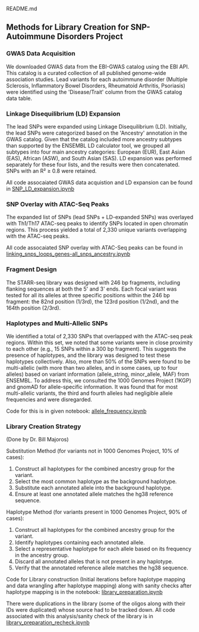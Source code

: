 README.md

## Methods for Library Creation for SNP-Autoimmune Disorders Project

### GWAS Data Acquisition
We downloaded GWAS data from the EBI-GWAS catalog using the EBI API. This catalog is a curated collection of all published genome-wide association studies. Lead variants for each autoimmune disorder (Multiple Sclerosis, Inflammatory Bowel Disorders, Rheumatoid Arthritis, Psoriasis) were identified using the 'Disease/Trait' column from the GWAS catalog data table. 

### Linkage Disequilibrium (LD) Expansion
The lead SNPs were expanded using Linkage Disequilibrium (LD). Initially, the lead SNPs were categorized based on the 'Ancestry' annotation in the GWAS catalog. Given that the catalog included more ancestry subtypes than supported by the ENSEMBL LD calculator tool, we grouped all subtypes into four main ancestry categories: European (EUR), East Asian (EAS), African (ASW), and South Asian (SAS). LD expansion was performed separately for these four lists, and the results were then concatenated. SNPs with an R² ≥ 0.8 were retained. 

All code assocaiated GWAS data acquistion and LD expansion can be found in [SNP_LD_expansion.ipynb](SNP_LD_expansion.ipynb)

### SNP Overlay with ATAC-Seq Peaks
The expanded list of SNPs (lead SNPs + LD-expanded SNPs) was overlayed with Th1/Th17 ATAC-seq peaks to identify SNPs located in open chromatin regions. This process yielded a total of 2,330 unique variants overlapping with the ATAC-seq peaks. 

All code assocaiated SNP overlay with ATAC-Seq peaks can be found in [linking_snps_loops_genes-all_snps_ancestry.ipynb](linking_snps_loops_genes-all_snps_ancestry.ipynb)

### Fragment Design
The STARR-seq library was designed with 246 bp fragments, including flanking sequences at both the 5' and 3' ends. Each focal variant was tested for all its alleles at three specific positions within the 246 bp fragment: the 82nd position (1/3rd), the 123rd position (1/2nd), and the 164th position (2/3rd).

### Haplotypes and Multi-Allelic SNPs
We identified a total of 2,330 SNPs that overlapped with the ATAC-seq peak regions. Within this set, we noted that some variants were in close proximity to each other (e.g., 15 SNPs within a 300 bp fragment). This suggests the presence of haplotypes, and the library was designed to test these haplotypes collectively. Also, more than 50% of the SNPs were found to be multi-allelic (with more than two alleles, and in some cases, up to four alleles) based on variant information (allele_string, minor_allele, MAF) from ENSEMBL. To address this, we consulted the 1000 Genomes Project (1KGP) and gnomAD for allele-specific information. It was found that for most multi-allelic variants, the third and fourth alleles had negligible allele frequencies and were disregarded.

Code for this is in given notebook: [allele_frequency.ipynb](allele_frequency.ipynb)

### Library Creation Strategy
(Done by Dr. Bill Majoros)

Substitution Method (for variants not in 1000 Genomes Project, 10% of cases):
1.	Construct all haplotypes for the combined ancestry group for the variant.
2.	Select the most common haplotype as the background haplotype.
3.	Substitute each annotated allele into the background haplotype.
4.	Ensure at least one annotated allele matches the hg38 reference sequence.

Haplotype Method (for variants present in 1000 Genomes Project, 90% of cases):
1.	Construct all haplotypes for the combined ancestry group for the variant.
2.	Identify haplotypes containing each annotated allele.
3.	Select a representative haplotype for each allele based on its frequency in the ancestry group.
4.	Discard all annotated alleles that is not present in any haplotype.
5.	Verify that the annotated reference allele matches the hg38 sequence.

Code for Library construction (Initial iterations before haplotype mapping and data wrangling after haplotype mapping) along with sanity checks after haplotype mapping is in the notebook: [library_preparation.ipynb](library_preparation.ipynb)

There were duplications in the library (some of the oligos along with their IDs were duplicated) whose source had to be tracked down. All code associated with this analysis/sanity check of the library is in [library_preparation_recheck.ipynb](library_preparation_recheck.ipynb)





